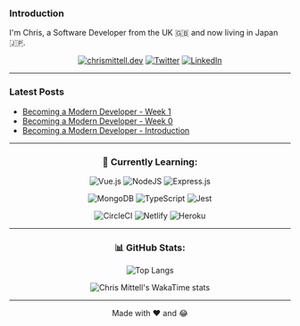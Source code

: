 ### Introduction

I'm Chris, a Software Developer from the UK :uk: and now living in Japan :jp:.

<div align="center">
  
[![chrismittell.dev](https://img.shields.io/badge/Personal_Site-%236CFECF.svg?style=for-the-badge&logo=CraftCMS&logoColor=black)](https://www.chrismittell.dev/)
[![Twitter](https://img.shields.io/badge/Twitter-%231DA1F2.svg?style=for-the-badge&logo=Twitter&logoColor=white)](https://twitter.com/CMittell)
[![LinkedIn](https://img.shields.io/badge/LinkedIn-%230077B5.svg?style=for-the-badge&logo=linkedin&logoColor=white)](https://www.linkedin.com/in/chris-mittell/)

</div>

___

### Latest Posts
<!-- BLOG-POST-LIST:START -->
- [Becoming a Modern Developer - Week 1](https://dev.to/mittell/becoming-a-modern-developer-week-1-1o8l)
- [Becoming a Modern Developer - Week 0](https://dev.to/mittell/becoming-a-modern-developer-week-0-4n85)
- [Becoming a Modern Developer - Introduction](https://dev.to/mittell/becoming-a-modern-developer-introduction-1ad0)
<!-- BLOG-POST-LIST:END --> 

---

<div align="center">
 
### :roller_coaster: Currently Learning:

![Vue.js](https://img.shields.io/badge/Vue.js-%2335495e.svg?style=for-the-badge&logo=vuedotjs&logoColor=%234FC08D)
![NodeJS](https://img.shields.io/badge/Node.js-6DA55F?style=for-the-badge&logo=node.js&logoColor=white)
![Express.js](https://img.shields.io/badge/Express.js-%23404d59.svg?style=for-the-badge&logo=express&logoColor=%2361DAFB)

![MongoDB](https://img.shields.io/badge/MongoDB-%234ea94b.svg?style=for-the-badge&logo=mongodb&logoColor=white)
![TypeScript](https://img.shields.io/badge/TypeScript-%23007ACC.svg?style=for-the-badge&logo=typescript&logoColor=white)
![Jest](https://img.shields.io/badge/Jest-%23C21325?style=for-the-badge&logo=jest&logoColor=white)

![CircleCI](https://img.shields.io/badge/circle%20ci-%23161616.svg?style=for-the-badge&logo=circleci&logoColor=white)
![Netlify](https://img.shields.io/badge/Netlify-%23000000.svg?style=for-the-badge&logo=netlify&logoColor=#00C7B7)
![Heroku](https://img.shields.io/badge/Heroku-%23430098.svg?style=for-the-badge&logo=heroku&logoColor=white)

</div>

---

<div align="center">

### :bar_chart: GitHub Stats:

![Top Langs](https://github-readme-stats-mittell.vercel.app/api/top-langs/?username=mittell&theme=aura_dark&layout=compact&langs_count=10)

![Chris Mittell's WakaTime stats](https://github-readme-stats-mittell.vercel.app/api/wakatime?username=mittell&theme=aura_dark)

---

<!-- ### :grin: My Projects:

[![Readme Card](https://github-readme-stats-mittell.vercel.app/api/pin/?username=mittell&theme=aura_dark&repo=pantree-front)](https://github.com/mittell/list-maker-api-v2)

[![Readme Card](https://github-readme-stats-mittell.vercel.app/api/pin/?username=mittell&theme=aura_dark&repo=pantree-back)](https://github.com/mittell/list-maker-api)

--- -->

Made with :heart: and :joy:

</div>
